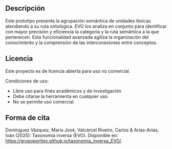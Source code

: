 ## Descripción

Este prototipo presenta la agrupación semántica de unidades léxicas atendiendo a su ruta ontológica. EVO los analiza en conjunto para identificar con mayor precisión y eficiencia la categoría y la ruta semántica a la que pertenecen. Esta funcionalidad avanzada agiliza la organización del conocimiento y la comprensión de las interconexiones entre conceptos.

## Licencia

Este proyecto es de licencia abierta para uso no comercial.

Condiciones de uso:
- Libre uso para fines académicos y de investigación
- Debe citarse la herramienta en cualquier uso
- No se permite uso comercial

## Forma de cita

Domínguez Vázquez, María José, Valcárcel Riveiro, Carlos & Arias-Arias, Iván (2025): Taxonomía inversa (EVO). Disponible en: https://grupoportlex.github.io/taxonomia_inversa_EVO/. 




